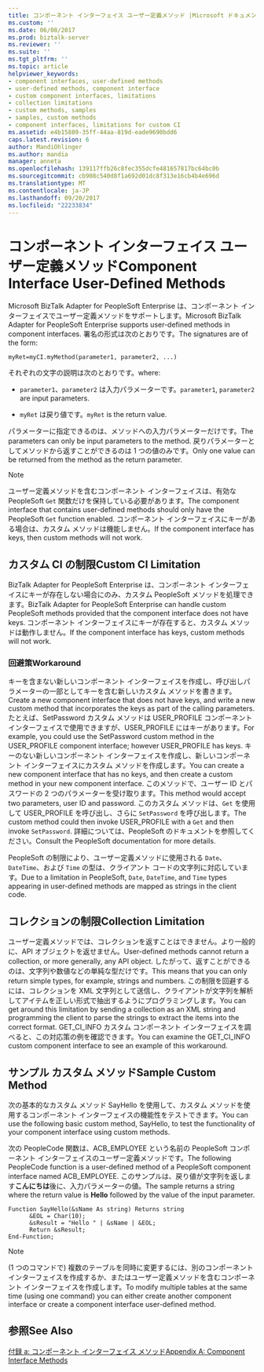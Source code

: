 ```yaml
---
title: コンポーネント インターフェイス ユーザー定義メソッド |Microsoft ドキュメント
ms.custom: ''
ms.date: 06/08/2017
ms.prod: biztalk-server
ms.reviewer: ''
ms.suite: ''
ms.tgt_pltfrm: ''
ms.topic: article
helpviewer_keywords:
- component interfaces, user-defined methods
- user-defined methods, component interface
- custom component interfaces, limitations
- collection limitations
- custom methods, samples
- samples, custom methods
- component interfaces, limitations for custom CI
ms.assetid: e4b15889-35ff-44aa-819d-eade9690bdd6
caps.latest.revision: 6
author: MandiOhlinger
ms.author: mandia
manager: anneta
ms.openlocfilehash: 139117ffb26c8fec355dcfe481657817bc64bc0b
ms.sourcegitcommit: cb908c540d8f1a692d01dc8f313e16cb4b4e696d
ms.translationtype: MT
ms.contentlocale: ja-JP
ms.lasthandoff: 09/20/2017
ms.locfileid: "22233834"
---
```

# <a name="component-interface-user-defined-methods"></a><span data-ttu-id="aeccc-102">コンポーネント インターフェイス ユーザー定義メソッド</span><span class="sxs-lookup"><span data-stu-id="aeccc-102">Component Interface User-Defined Methods</span></span>
<span data-ttu-id="aeccc-103">Microsoft BizTalk Adapter for PeopleSoft Enterprise は、コンポーネント インターフェイスでユーザー定義メソッドをサポートします。</span><span class="sxs-lookup"><span data-stu-id="aeccc-103">Microsoft BizTalk Adapter for PeopleSoft Enterprise supports user-defined methods in component interfaces.</span></span> <span data-ttu-id="aeccc-104">署名の形式は次のとおりです。</span><span class="sxs-lookup"><span data-stu-id="aeccc-104">The signatures are of the form:</span></span>  
  
```  
myRet=myCI.myMethod(parameter1, parameter2, ...)  
```  
  
 <span data-ttu-id="aeccc-105">それぞれの文字の説明は次のとおりです。</span><span class="sxs-lookup"><span data-stu-id="aeccc-105">where:</span></span>  
  
-   <span data-ttu-id="aeccc-106">`parameter1`、`parameter2` は入力パラメーターです。</span><span class="sxs-lookup"><span data-stu-id="aeccc-106">`parameter1`, `parameter2` are input parameters.</span></span>  
  
-   <span data-ttu-id="aeccc-107">`myRet` は戻り値です。</span><span class="sxs-lookup"><span data-stu-id="aeccc-107">`myRet` is the return value.</span></span>  
  
 <span data-ttu-id="aeccc-108">パラメーターに指定できるのは、メソッドへの入力パラメーターだけです。</span><span class="sxs-lookup"><span data-stu-id="aeccc-108">The parameters can only be input parameters to the method.</span></span> <span data-ttu-id="aeccc-109">戻りパラメーターとしてメソッドから返すことができるのは 1 つの値のみです。</span><span class="sxs-lookup"><span data-stu-id="aeccc-109">Only one value can be returned from the method as the return parameter.</span></span>  
  
> [!NOTE]
>  <span data-ttu-id="aeccc-110">ユーザー定義メソッドを含むコンポーネント インターフェイスは、有効な PeopleSoft `Get` 関数だけを保持している必要があります。</span><span class="sxs-lookup"><span data-stu-id="aeccc-110">The component interface that contains user-defined methods should only have the PeopleSoft `Get` function enabled.</span></span> <span data-ttu-id="aeccc-111">コンポーネント インターフェイスにキーがある場合は、カスタム メソッドは機能しません。</span><span class="sxs-lookup"><span data-stu-id="aeccc-111">If the component interface has keys, then custom methods will not work.</span></span>  
  
## <a name="custom-ci-limitation"></a><span data-ttu-id="aeccc-112">カスタム CI の制限</span><span class="sxs-lookup"><span data-stu-id="aeccc-112">Custom CI Limitation</span></span>  
 <span data-ttu-id="aeccc-113">BizTalk Adapter for PeopleSoft Enterprise は、コンポーネント インターフェイスにキーが存在しない場合にのみ、カスタム PeopleSoft メソッドを処理できます。</span><span class="sxs-lookup"><span data-stu-id="aeccc-113">BizTalk Adapter for PeopleSoft Enterprise can handle custom PeopleSoft methods provided that the component interface does not have keys.</span></span> <span data-ttu-id="aeccc-114">コンポーネント インターフェイスにキーが存在すると、カスタム メソッドは動作しません。</span><span class="sxs-lookup"><span data-stu-id="aeccc-114">If the component interface has keys, custom methods will not work.</span></span>  
  
### <a name="workaround"></a><span data-ttu-id="aeccc-115">回避策</span><span class="sxs-lookup"><span data-stu-id="aeccc-115">Workaround</span></span>  
 <span data-ttu-id="aeccc-116">キーを含まない新しいコンポーネント インターフェイスを作成し、呼び出しパラメーターの一部としてキーを含む新しいカスタム メソッドを書きます。</span><span class="sxs-lookup"><span data-stu-id="aeccc-116">Create a new component interface that does not have keys, and write a new custom method that incorporates the keys as part of the calling parameters.</span></span> <span data-ttu-id="aeccc-117">たとえば、SetPassword カスタム メソッドは USER_PROFILE コンポーネント インターフェイスで使用できますが、USER_PROFILE にはキーがあります。</span><span class="sxs-lookup"><span data-stu-id="aeccc-117">For example, you could use the SetPassword custom method in the USER_PROFILE component interface; however USER_PROFILE has keys.</span></span> <span data-ttu-id="aeccc-118">キーのない新しいコンポーネント インターフェイスを作成し、新しいコンポーネント インターフェイスにカスタム メソッドを作成します。</span><span class="sxs-lookup"><span data-stu-id="aeccc-118">You can create a new component interface that has no keys, and then create a custom method in your new component interface.</span></span> <span data-ttu-id="aeccc-119">このメソッドで、ユーザー ID とパスワードの 2 つのパラメーターを受け取ります。</span><span class="sxs-lookup"><span data-stu-id="aeccc-119">This method would accept two parameters, user ID and password.</span></span> <span data-ttu-id="aeccc-120">このカスタム メソッドは、`Get` を使用して USER_PROFILE を呼び出し、さらに `SetPassword` を呼び出します。</span><span class="sxs-lookup"><span data-stu-id="aeccc-120">The custom method could then invoke USER_PROFILE with a `Get` and then invoke `SetPassword`.</span></span> <span data-ttu-id="aeccc-121">詳細については、PeopleSoft のドキュメントを参照してください。</span><span class="sxs-lookup"><span data-stu-id="aeccc-121">Consult the PeopleSoft documentation for more details.</span></span>  
  
 <span data-ttu-id="aeccc-122">PeopleSoft の制限により、ユーザー定義メソッドに使用される `Date`、`DateTime`、および `Time` の型は、クライアント コードの文字列に対応しています。</span><span class="sxs-lookup"><span data-stu-id="aeccc-122">Due to a limitation in PeopleSoft, `Date`, `DateTime`, and `Time` types appearing in user-defined methods are mapped as strings in the client code.</span></span>  
  
## <a name="collection-limitation"></a><span data-ttu-id="aeccc-123">コレクションの制限</span><span class="sxs-lookup"><span data-stu-id="aeccc-123">Collection Limitation</span></span>  
 <span data-ttu-id="aeccc-124">ユーザー定義メソッドでは、コレクションを返すことはできません。より一般的に、API オブジェクトを返せません。</span><span class="sxs-lookup"><span data-stu-id="aeccc-124">User-defined methods cannot return a collection, or more generally, any API object.</span></span> <span data-ttu-id="aeccc-125">したがって、返すことができるのは、文字列や数値などの単純な型だけです。</span><span class="sxs-lookup"><span data-stu-id="aeccc-125">This means that you can only return simple types, for example, strings and numbers.</span></span> <span data-ttu-id="aeccc-126">この制限を回避するには、コレクションを XML 文字列として送信し、クライアントが文字列を解析してアイテムを正しい形式で抽出するようにプログラミングします。</span><span class="sxs-lookup"><span data-stu-id="aeccc-126">You can get around this limitation by sending a collection as an XML string and programming the client to parse the strings to extract the items into the correct format.</span></span> <span data-ttu-id="aeccc-127">GET_CI_INFO カスタム コンポーネント インターフェイスを調べると、この対応策の例を確認できます。</span><span class="sxs-lookup"><span data-stu-id="aeccc-127">You can examine the GET_CI_INFO custom component interface to see an example of this workaround.</span></span>  
  
## <a name="sample-custom-method"></a><span data-ttu-id="aeccc-128">サンプル カスタム メソッド</span><span class="sxs-lookup"><span data-stu-id="aeccc-128">Sample Custom Method</span></span>  
 <span data-ttu-id="aeccc-129">次の基本的なカスタム メソッド SayHello を使用して、カスタム メソッドを使用するコンポーネント インターフェイスの機能性をテストできます。</span><span class="sxs-lookup"><span data-stu-id="aeccc-129">You can use the following basic custom method, SayHello, to test the functionality of your component interface using custom methods.</span></span>  
  
 <span data-ttu-id="aeccc-130">次の PeopleCode 関数は、ACB_EMPLOYEE という名前の PeopleSoft コンポーネント インターフェイスのユーザー定義メソッドです。</span><span class="sxs-lookup"><span data-stu-id="aeccc-130">The following PeopleCode function is a user-defined method of a PeopleSoft component interface named ACB_EMPLOYEE.</span></span> <span data-ttu-id="aeccc-131">このサンプルは、戻り値が文字列を返します**こんにちは**後に、入力パラメーターの値。</span><span class="sxs-lookup"><span data-stu-id="aeccc-131">The sample returns a string where the return value is **Hello** followed by the value of the input parameter.</span></span>  
  
```  
Function SayHello(&sName As string) Returns string  
      &EOL = Char(10);  
      &sResult = "Hello " | &sName | &EOL;  
      Return &sResult;  
End-Function;  
```  
  
> [!NOTE]
>  <span data-ttu-id="aeccc-132">(1 つのコマンドで) 複数のテーブルを同時に変更するには、別のコンポーネント インターフェイスを作成するか、またはユーザー定義メソッドを含むコンポーネント インターフェイスを作成します。</span><span class="sxs-lookup"><span data-stu-id="aeccc-132">To modify multiple tables at the same time (using one command) you can either create another component interface or create a component interface user-defined method.</span></span>  
  
## <a name="see-also"></a><span data-ttu-id="aeccc-133">参照</span><span class="sxs-lookup"><span data-stu-id="aeccc-133">See Also</span></span>  
 [<span data-ttu-id="aeccc-134">付録 a: コンポーネント インターフェイス メソッド</span><span class="sxs-lookup"><span data-stu-id="aeccc-134">Appendix A: Component Interface Methods</span></span>](../core/appendix-a-component-interface-methods.md)